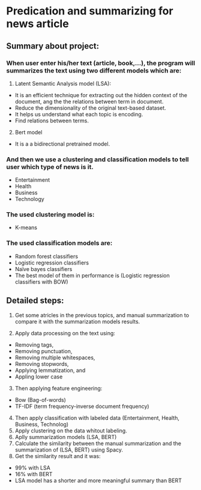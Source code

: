 # Predication and summarizing for news article

## Summary about project:
### When user enter his/her text (article, book,...), the program will summarizes the text using two different models which are:
1. Latent Semantic Analysis model (LSA):
* It is an efficient technique for extracting out the hidden context of the document, ang the the relations between term in document.
* Reduce the dimensionality of the original text-based dataset.
* It helps us understand what each topic is encoding.
* Find relations between terms.
2. Bert model
* It is a a bidirectional pretrained model.

### And then we use a clustering and classification models to tell user which type of news is it.
* Entertainment
* Health
* Business
* Technology

### The used clustering model is:
* K-means
### The used classification models are:
* Random forest classifiers
* Logistic regression classifiers
* Naïve bayes classifiers
* The best model of them in performance is (Logistic regression classifiers with BOW)

## Detailed steps:
1. Get some atricles in the previous topics, and manual summarization to compare it with the summarization models results.

2. Apply data processing on the text using:
* Removing tags,
* Removing punctuation,
* Removing multiple whitespaces,
* Removing stopwords,
* Applying lemmatization, and
* Appling lower case
3. Then applying feature engineering:
* Bow (Bag-of-words)
* TF-IDF (term frequency-inverse document frequency)
4. Then apply classification with labeled data (Entertainment, Health, Business, Technolog)
5. Apply clustering on the data whitout labeling.
6. Aplly summarization models (LSA, BERT)
7. Calculate the similarity between the manual summarization and the summarization of (LSA, BERT) using Spacy.
8. Get the similarity result and it was:
* 99% with LSA
* 16% with BERT
* LSA model has a shorter and more meaningful summary than BERT

